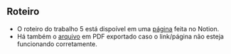 ## Roteiro

- O roteiro do trabalho 5 está dispoível em uma [página](https://igor-augusto.notion.site/Trabalho-05-292963a7fadf47f6aa4ac32472c56b6a?pvs=4) feita no Notion.
- Há também o [arquivo](Trabalho_05.pdf) em PDF exportado caso o link/página não esteja funcionando corretamente.
